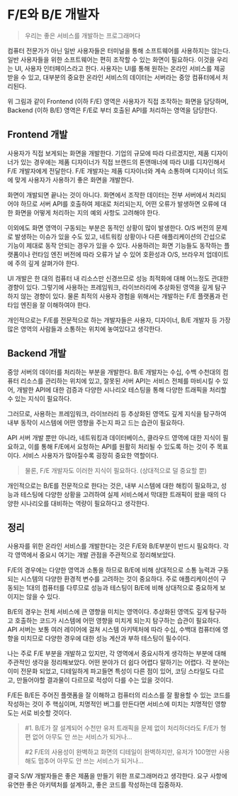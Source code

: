 # F/E와 B/E 개발자

> 우리는 좋은 서비스를 개발하는 프로그래머다

컴퓨터 전문가가 아닌 일반 사용자들은 터미널을 통해 소프트웨어를 사용하지는 않는다. 일반 사용자들을 위한 소프트웨어는 편히 조작할 수 있는 화면이 필요하다. 이것을 우리는 UI, 사용자 인터페이스라고 한다. 사용자는 UI를 통해 원하는 온라인 서비스를 제공받을 수 있고, 대부분의 중요한 온라인 서비스의 데이터는 서버라는 중앙 컴퓨터에서 처리된다.

위 그림과 같이 Frontend (이하 F/E) 영역은 사용자가 직접 조작하는 화면을 담당하며, Backend (이하 B/E) 영역은 F/E로 부터 호출된 API를 처리하는 영역을 담당한다.

## Frontend 개발

사용자가 직접 보게되는 화면을 개발한다. 기업의 규모에 따라 다르겠지만, 제품 디자이너가 있는 경우에는 제품 디자이너가 직접 브랜드의 톤앤매너에 따라 UI를 디자인해서 F/E 개발자에게 전달한다. F/E 개발자는 제품 디자이너와 계속 소통하며 디자이너 의도에 맞게 사용자가 사용하기 좋은 화면을 개발한다.

화면이 개발되면 끝나는 것이 아니다. 화면에서 조작한 데이터는 전부 서버에서 처리되어야 하므로 서버 API를 호출하여 제대로 처리되는지, 어떤 오류가 발생하면 오류에 대한 화면을 어떻게 처리하는 지의 예외 사항도 고려해야 한다.

이외에도 화면 영역이 구동되는 부분은 동적인 상황이 많이 발생한다. O/S 버전의 문제로 발생하는 이슈가 있을 수도 있고, 네트워킹 상황이나 다른 애플리케이션의 간섭으로 기능이 제대로 동작 안되는 경우가 있을 수 있다. 사용하려는 화면 기능들도 동작하는 플랫폼이나 런타임 엔진 버전에 따라 오류가 날 수 있어 호환성과 O/S, 브라우저 업데이트에 주의 깊게 살펴가야 한다.

UI 개발은 한 대의 컴퓨터 내 리소스만 신경쓰므로 성능 최적화에 대해 어느정도 관대한 경향이 있다. 그렇기에 사용하는 프레임워크, 라이브러리에 추상화된 영역을 깊게 탐구하지 않는 경향이 있다. 물론 최적의 사용자 경험을 위해서는 개발하는 F/E 플랫폼과 런타임 엔진을 잘 이해하여야 한다.

개인적으로는 F/E를 전문적으로 하는 개발자들은 사용자, 디자이너, B/E 개발자 등 가장 많은 영역의 사람들과 소통하는 위치에 놓여있다고 생각한다.

## Backend 개발

중앙 서버의 데이터를 처리하는 부분을 개발한다. B/E 개발자는 수십, 수백 수천대의 컴퓨터 리소스를 관리하는 위치에 있고, 잘못된 서버 API는 서비스 전체를 마비시킬 수 있어, 개발한 API에 대한 검증과 다양한 시나리오 테스팅을 통해 다양한 트래픽을 처리할 수 있는 지식이 필요하다.

그러므로, 사용하는 프레임워크, 라이브러리 등 추상화된 영역도 깊게 지식을 탐구하여 내부 동작이 시스템에 어떤 영향을 주는지 파고 드는 습관이 필요하다.

API 서버 개발 뿐만 아니라, 네트워킹과 데이터베이스, 클라우드 영역에 대한 지식이 필요하고, 이를 통해 F/E에서 요청하는 API를 원활히 처리될 수 있도록 하는 것이 주 목표이다. 서비스 사용자가 많아질수록 굉장히 중요한 역할이다.

> 물론, F/E 개발자도 이러한 지식이 필요하다. (상대적으로 덜 중요할 뿐)

개인적으로는 B/E를 전문적으로 한다는 것은, 내부 시스템에 대한 해킹이 필요하고, 성능과 테스팅에 다양한 상황을 고려하여 실제 서비스에서 막대한 트래픽이 왔을 때의 다양한 시나리오를 대비하는 역량이 필요하다고 생각한다.

## 정리

사용자를 위한 온라인 서비스를 개발한다는 것은 F/E와 B/E부분이 반드시 필요하다. 각각 영역에서 중요시 여기는 개발 관점을 주관적으로 정리해보았다.

F/E의 경우에는 다양한 영역과 소통을 하므로 B/E에 비해 상대적으로 소통 능력과 구동되는 시스템의 다양한 환경적 변수를 고려하는 것이 중요하다. 주로 애플리케이션이 구동되는 1대의 컴퓨터를 다루므로 성능과 테스팅이 B/E에 비해 상대적으로 중요하게 보이지는 않을 수 있다.

B/E의 경우는 전체 서비스에 큰 영향을 미치는 영역이다. 추상화된 영역도 깊게 탐구하고 호출하는 코드가 시스템에 어떤 영향을 미치게 되는지 탐구하는 습관이 필요하다. API 서버는 보통 여러 레이어에 걸쳐 시스템 아키텍처에 따라 수십, 수백대 컴퓨터에 영향을 미치므로 다양한 경우에 대한 성능 계산과 부하 테스팅이 필수이다.

나는 주로 F/E 부분을 개발하고 있지만, 각 영역에서 중요시하게 생각하는 부분에 대해 주관적인 생각을 정리해보았다. 어떤 분야가 더 쉽다 어렵다 말하기는 어렵다. 각 분야는 이미 전문화 되었고, 디테일하게 파고들면 특성이 다른 점이 있어, 코딩 스타일도 다르고, 만들어야할 결과물이 다르므로 적성이 다를 수는 있을 것이다.

F/E든 B/E든 주어진 플랫폼을 잘 이해하고 컴퓨터의 리소스를 잘 활용할 수 있는 코드를 작성하는 것이 주 핵심이며, 치명적인 버그를 만든다면 서비스에 미치는 치명적인 영향도는 서로 비슷할 것이다.

> #1. B/E가 잘 설계되어 수천만 유저 트래픽을 문제 없이 처리하더라도 F/E가 형편 없어 아무도 안 쓰는 서비스가 되거나…
>
> #2 F/E의 사용성이 완벽하고 화면의 디테일이 완벽하지만, 유저가 100명만 사용해도 멈추어 아무도 안 쓰는 서비스가 되거나…

결국 S/W 개발자들은 좋은 제품을 만들기 위한 프로그래머라고 생각한다. 요구 사항에 유연한 좋은 아키텍처를 설계하고, 좋은 코드를 작성하는데 집중하자.
